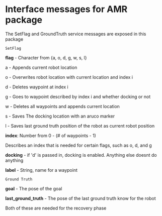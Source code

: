  # Interface messages for AMR package

 The SetFlag and GroundTruth service messages are exposed in this package

 ```SetFlag```
 
 **flag** - Character from {a, o, d, g, w, s, l}
 
 a - Appends current robot location
 
 o - Overwrites robot location with current location and index i
 
 d - Deletes waypoint at index i
 
 g - Goes to waypoint described by index i and whether docking or not
 
 w - Deletes all waypoints and appends current location
 
 s - Saves The docking location with an aruco marker
 
 l - Saves last ground truth position of the robot as current robot position
 

 **index**: Number from 0 - (# of waypoints - 1)
 
 Describes an index that is needed for certain flags, such as o, d, and g

 **docking** - if 'd' is passed in, docking is enabled. Anything else doesnt do anything

 **label** - String, name for a waypoint

 ```Ground Truth```
 
 **goal** - The pose of the goal 
 
 **last_ground_truth** - The pose of the last ground truth know for the robot
 

 Both of these are needed for the recovery phase
